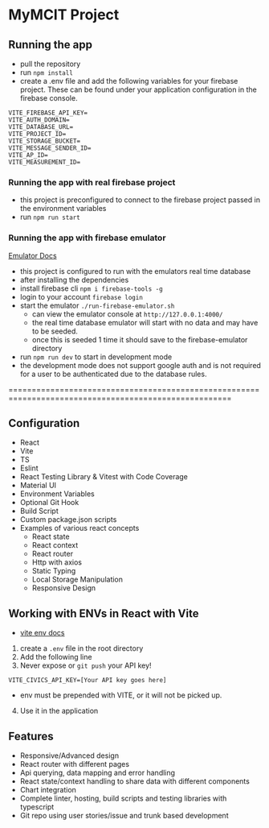 # MyMCIT Project


## Running the app

- pull the repository
- run `npm install`
- create a .env file and add the following variables for your firebase project. These can be found under your application configuration in the firebase console.
```
VITE_FIREBASE_API_KEY=
VITE_AUTH_DOMAIN=
VITE_DATABASE_URL=
VITE_PROJECT_ID=
VITE_STORAGE_BUCKET=
VITE_MESSAGE_SENDER_ID=
VITE_AP_ID=
VITE_MEASUREMENT_ID=
```

### Running the app with real firebase project
- this project is preconfigured to connect to the firebase project passed in the environment variables
- run `npm run start`


### Running the app with firebase emulator
 [Emulator Docs](https://firebase.google.com/docs/emulator-suite)
- this project is configured to run with the emulators real time database
- after installing the dependencies
- install firebase cli `npm i firebase-tools -g`
- login to your account `firebase login`
- start the emulator `./run-firebase-emulator.sh`
  - can view the emulator console at `http://127.0.0.1:4000/ `
  - the real time database emulator will start with no data and may have to be seeded.
  - once this is seeded 1 time it should save to the firebase-emulator directory
- run `npm run dev` to start in development mode
- the development mode does not support google auth and is not required for a user to be authenticated due to the database rules.


======================================================================================================

## Configuration 
- React 
- Vite 
- TS
- Eslint
- React Testing Library & Vitest with Code Coverage
- Material UI
- Environment Variables
- Optional Git Hook
- Build Script
- Custom package.json scripts
- Examples of various react concepts
  - React state
  - React context
  - React router
  - Http with axios
  - Static Typing
  - Local Storage Manipulation
  - Responsive Design 





## Working with ENVs in React with Vite

- [vite env docs](https://vitejs.dev/guide/env-and-mode.html)

1. create a `.env` file in the root directory
2. Add the following line
3. Never expose or `git push` your API key!

```
VITE_CIVICS_API_KEY=[Your API key goes here]
```

- env must be prepended with VITE, or it will not be picked up.

4. Use it in the application


## Features ##
- Responsive/Advanced design
- React router with different pages
- Api querying, data mapping and error handling
- React state/context handling to share data with different components
- Chart integration
- Complete linter, hosting, build scripts and testing libraries with typescript
- Git repo using user stories/issue and trunk based development
